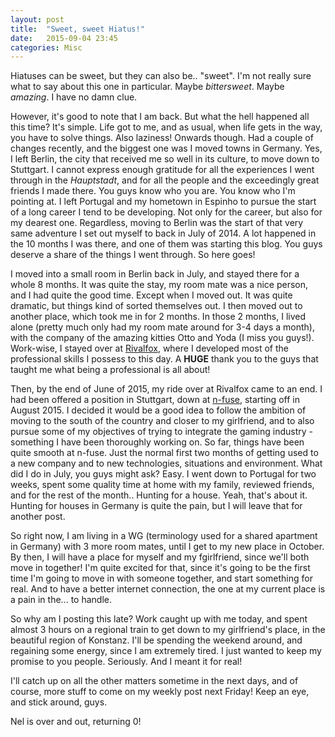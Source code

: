 ```yaml
---
layout: post
title:  "Sweet, sweet Hiatus!"
date:   2015-09-04 23:45
categories: Misc
---
```


Hiatuses can be sweet, but they can also be.. "sweet". I'm not really sure what to say about this one in particular. Maybe <i>bittersweet</i>. Maybe <i>amazing</i>. I have no damn clue.

However, it's good to note that I am back. But what the hell happened all this time? It's simple. Life got to me, and as usual, when life gets in the way, you have to solve things. Also laziness! Onwards though. Had a couple of changes recently, and the biggest one was I moved towns in Germany. Yes, I left Berlin, the city that received me so well in its culture, to move down to Stuttgart. I cannot express enough gratitude for all the experiences I went through in the <i>Hauptstadt</i>, and for all the people and the exceedingly great friends I made there. You guys know who you are. You know who I'm pointing at. I left Portugal and my hometown in Espinho to pursue the start of a long career I tend to be developing. Not only for the career, but also for my dearest one. Regardless, moving to Berlin was the start of that very same adventure I set out myself to back in July of 2014. A lot happened in the 10 months I was there, and one of them was starting this blog. You guys deserve a share of the things I went through. So here goes!

I moved into a small room in Berlin back in July, and stayed there for a whole 8 months. It was quite the stay, my room mate was a nice person, and I had quite the good time. Except when I moved out. It was quite dramatic, but things kind of sorted themselves out. I then moved out to another place, which took me in for 2 months. In those 2 months, I lived alone (pretty much only had my room mate around for 3-4 days a month), with the company of the amazing kitties Otto and Yoda (I miss you guys!). Work-wise, I stayed over at [Rivalfox](http://rivalfox.com), where I developed most of the professional skills I possess to this day. A <b>HUGE</b> thank you to the guys that taught me what being a professional is all about!

Then, by the end of June of 2015, my ride over at Rivalfox came to an end. I had been offered a position in Stuttgart, down at [n-fuse](http://n-fuse.de), starting off in August 2015. I decided it would be a good idea to follow the ambition of moving to the south of the country and closer to my girlfriend, and to also pursue some of my objectives of trying to integrate the gaming industry - something I have been thoroughly working on. So far, things have been quite smooth at n-fuse. Just the normal first two months of getting used to a new company and to new technologies, situations and environment. What did I do in July, you guys might ask? Easy. I went down to Portugal for two weeks, spent some quality time at home with my family, reviewed friends, and for the rest of the month.. Hunting for a house. Yeah, that's about it. Hunting for houses in Germany is quite the pain, but I will leave that for another post.

So right now, I am living in a WG (terminology used for a shared apartment in Germany) with 3 more room mates, until I get to my new place in October. By then, I will have a place for myself and my fgirlfriend, since we'll both move in together! I'm quite excited for that, since it's going to be the first time I'm going to move in with someone together, and start something for real. And to have a better internet connection, the one at my current place is a pain in the... to handle.

So why am I posting this late? Work caught up with me today, and spent almost 3 hours on a regional train to get down to my girlfriend's place, in the beautiful region of Konstanz. I'll be spending the weekend around, and regaining some energy, since I am extremely tired. I just wanted to keep my promise to you people. Seriously. And I meant it for real!

I'll catch up on all the other matters sometime in the next days, and of course, more stuff to come on my weekly post next Friday! Keep an eye, and stick around, guys.

Nel is over and out, returning 0!
